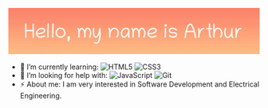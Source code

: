 ![Arthur](arthur_greeting1.png)
<!--
**ArthurGC/ArthurGC** is a ✨ _special_ ✨ repository because its `README.md` (this file) appears on your GitHub profile.-->


- 🌱 I’m currently learning:  ![HTML5](https://img.shields.io/badge/-HTML5-E34F26?style=plastic&logo=html5&logoColor=white)
  ![CSS3](https://img.shields.io/badge/-CSS3-1572B6?style=plastic&logo=css3)
- 🤔 I’m looking for help with:   ![JavaScript](https://img.shields.io/badge/-JavaScript-black?style=plastic&logo=javascript)
  ![Git](https://img.shields.io/badge/-Git-black?style=plastic&logo=git)
- ⚡ About me: I am very interested in Software Development and Electrical Engineering.

